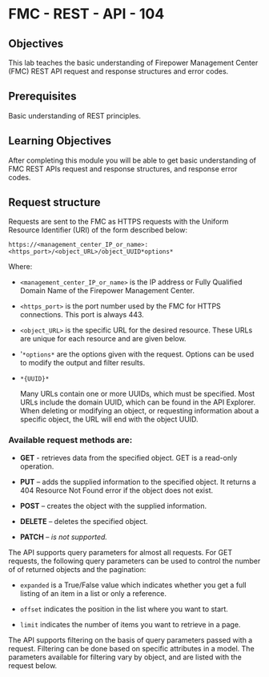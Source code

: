 # FMC - REST - API - 104

## Objectives

This lab teaches the basic understanding of Firepower Management Center (FMC) REST API request and response structures and error codes.


## Prerequisites
Basic understanding of REST principles.


## Learning Objectives
After completing this module you will be able to get basic understanding of FMC REST APIs request and response structures, and response error codes.

## Request structure
Requests are sent to the FMC as HTTPS requests with the Uniform Resource Identifier (URI) of the form described below:

`https://<management_center_IP_or_name>:<https_port>/<object_URL>/object_UUID*options*`

Where:

-   `<management_center_IP_or_name>` is the IP address or Fully Qualified Domain Name of the Firepower Management
      Center.

-   `<https_port>` is the port number used by the FMC for HTTPS connections. This port is always 443.

-   `<object_URL>` is the specific URL for the desired resource. These URLs are unique for each
      resource and are given below.

-   '`*options*` are the options given with the request. Options can be used to modify the output and filter results.

-   `*{UUID}*`

      Many URLs contain one or more UUIDs, which must be specified. Most URLs include the domain UUID, which can be found in the API Explorer. When deleting or modifying an object, or requesting information about a specific object, the URL will end with the object UUID.

### Available request methods are:

-   **GET** - retrieves data from the specified object. GET is a read-only operation.

-   **PUT** – adds the supplied information to the specified object. It returns a 404 Resource Not Found error if the object does not exist.

-  **POST** – creates the object with the supplied information.

-  **DELETE** – deletes the specified object.

-  **PATCH** – *is not supported.*

The API supports query parameters for almost all requests. For GET requests, the following query parameters can be used to control the number of of returned objects and the pagination:

-   `expanded` is a True/False value which indicates whether you get a full listing of an item in a list or only a reference.

-   `offset` indicates the position in the list where you want to start.

-   `limit` indicates the number of items you want to retrieve in a page.

The API supports filtering on the basis of query parameters passed with a request. Filtering can be done based on specific attributes in a model. The parameters available for filtering vary by object, and are listed with the request below.
